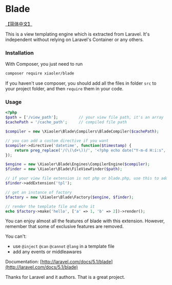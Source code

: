 # Blade

[【简体中文】](https://github.com/XiaoLer/blade/wiki)

This is a view templating engine which is extracted from Laravel. It's independent without relying on Laravel's Container or any others.


### Installation

With Composer, you just need to run

``` sh
composer require xiaoler/blade
```

If you haven't use composer, you should add all the files in folder `src` to your project folder,
and then `require` them in your code.


### Usage

```php
<?php
$path = ['/view_path'];         // your view file path, it's an array
$cachePath = '/cache_path';     // compiled file path

$compiler = new \Xiaoler\Blade\Compilers\BladeCompiler($cachePath);

// you can add a custom directive if you want
$compiler->directive('datetime', function($timestamp) {
    return preg_replace('/(\(\d+\))/', '<?php echo date("Y-m-d H:i:s", $1); ?>', $timestamp);
});

$engine = new \Xiaoler\Blade\Engines\CompilerEngine($compiler);
$finder = new \Xiaoler\Blade\FileViewFinder($path);

// if your view file extension is not php or blade.php, use this to add it
$finder->addExtension('tpl');

// get an instance of factory
$factory = new \Xiaoler\Blade\Factory($engine, $finder);

// render the template file and echo it
echo $factory->make('hello', ['a' => 1, 'b' => 2])->render();
```

You can enjoy almost all the features of blade with this extension.
However, remember that some of exclusive features are removed.

You can't:

- use `@inject` `@can` `@cannot` `@lang` in a template file
- add any events or middleawares

Documentation: [http://laravel.com/docs/5.1/blade](http://laravel.com/docs/5.1/blade)

Thanks for Laravel and it authors. That is a great project.
